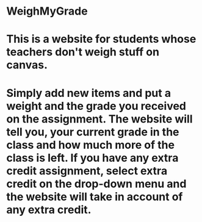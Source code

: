 # WeighMyGrade
# This is a website for students whose teachers don't weigh stuff on canvas. 
# Simply add new items and put a weight and the grade you received on the assignment. The website will tell you, your current grade in the class and how much more of the class is left. If you have any extra credit assignment, select extra credit on the drop-down menu and the website will take in account of any extra credit.
# 